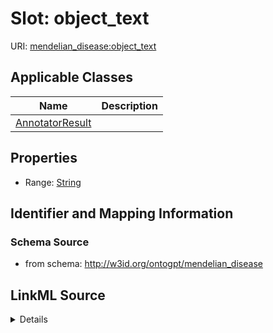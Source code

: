 # Slot: object_text

URI: [mendelian_disease:object_text](http://w3id.org/ontogpt/mendelian_disease/object_text)



<!-- no inheritance hierarchy -->




## Applicable Classes

| Name | Description |
| --- | --- |
[AnnotatorResult](AnnotatorResult.md) | 






## Properties

* Range: [String](String.md)







## Identifier and Mapping Information







### Schema Source


* from schema: http://w3id.org/ontogpt/mendelian_disease




## LinkML Source

<details>
```yaml
name: object_text
from_schema: http://w3id.org/ontogpt/mendelian_disease
rank: 1000
alias: object_text
owner: AnnotatorResult
domain_of:
- AnnotatorResult
range: string

```
</details>